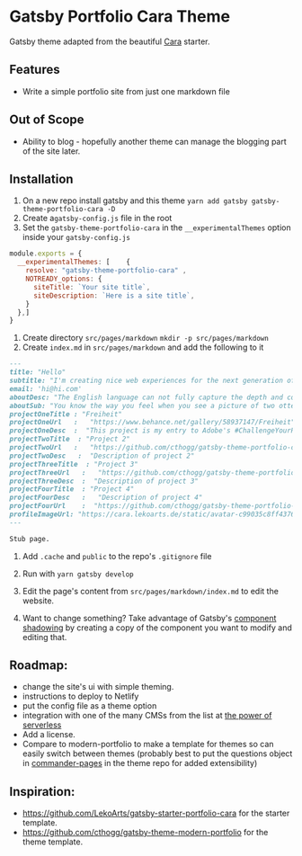# Gatsby Portfolio Cara Theme

Gatsby theme adapted from the beautiful [Cara](https://github.com/LekoArts/gatsby-starter-portfolio-cara) starter. 

## Features

- Write a simple portfolio site from just one markdown file

## Out of Scope

- Ability to blog - hopefully another theme can manage the blogging part of the site later.

## Installation

1. On a new repo install gatsby and this theme `yarn add gatsby gatsby-theme-portfolio-cara -D`
1. Create a`gatsby-config.js` file in the root
1. Set the `gatsby-theme-portfolio-cara` in the `__experimentalThemes` option inside your `gatsby-config.js` 

```js
module.exports = {
  __experimentalThemes: [    {
    resolve: "gatsby-theme-portfolio-cara" ,
    NOTREADY_options: {
      siteTitle: `Your site title`,
      siteDescription: `Here is a site title`,
    }
  },]
}
```
1. Create directory `src/pages/markdown` `mkdir -p src/pages/markdown`
1. Create `index.md` in `src/pages/markdown` and add the following to it

```markdown
---
title: "Hello"
subtitle: "I'm creating nice web experiences for the next generation of consumer-facing companies"
email: 'hi@hi.com'
aboutDesc: "The English language can not fully capture the depth and complexity of my thoughts. So I'm incorporating Emoji into my speech to better express myself. Winky face."
aboutSub: "You know the way you feel when you see a picture of two otters holding hands? That's how you're gonna feel every day. My mother cried the day I was born because she knew she’d never be prettier than me. You should make me your campaign manager. I was born for politics. I have great hair and I love lying. Captain? The kids want to know where Paulie the Pigeon is. I told them he got sucked up into an airplane engine, is that all right?"
projectOneTitle : "Freiheit"        
projectOneUrl   :   "https://www.behance.net/gallery/58937147/Freiheit"                        
projectOneDesc  :  "This project is my entry to Adobe's #ChallengeYourPerspective contest."                
projectTwoTitle  : "Project 2"     
projectTwoUrl   :   "https://github.com/cthogg/gatsby-theme-portfolio-cara"
projectTwoDesc   :  "Description of project 2"   
projectThreeTitle  : "Project 3"      
projectThreeUrl   :   "https://github.com/cthogg/gatsby-theme-portfolio-cara"
projectThreeDesc  :  "Description of project 3" 
projectFourTitle  : "Project 4"     
projectFourDesc   :   "Description of project 4"
projectFourUrl    :  "https://github.com/cthogg/gatsby-theme-portfolio-cara" 
profileImageUrl: "https://cara.lekoarts.de/static/avatar-c99035c8ff4376bb578c17e597c4baed.jpg"
---

Stub page.

```
1. Add `.cache` and `public` to the repo's `.gitignore` file

1. Run with `yarn gatsby develop`  

1. Edit the page's content from `src/pages/markdown/index.md` to edit the website.

1. Want to change something? Take advantage of Gatsby's [component shadowing](https://www.gatsbyjs.org/blog/2019-04-29-component-shadowing/) by creating a copy of the component you want to modify and editing that.

## Roadmap:

- change the site's ui with simple theming.
- instructions to deploy to Netlify
- put the config file as a theme option
- integration with one of the many CMSs from the list at [the power of serverless](https://serverless.css-tricks.com/services/cmss/)
- Add a license.
- Compare to modern-portfolio to make a template for themes so can easily switch between themes (probably best to put the questions object in [commander-pages](https://github.com/cthogg/commander-pages) in the theme repo for added extensibility) 

## Inspiration:
-  https://github.com/LekoArts/gatsby-starter-portfolio-cara for the starter template.
-  https://github.com/cthogg/gatsby-theme-modern-portfolio for the theme template.